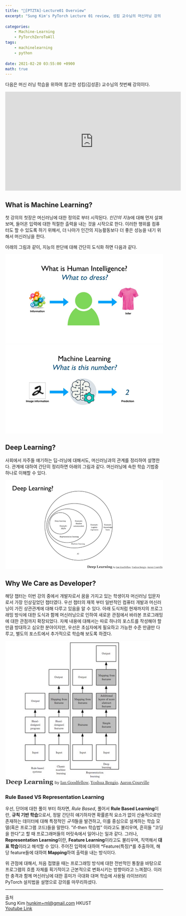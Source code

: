 ```yaml
---
title: "📝[PTZTA]-Lecture01 Overview"
excerpt: "Sung Kim's PyTorch Lecture 01 review, 성킴 교수님의 머신러닝 강의 리뷰"

categories:
    - Machine-Learning
    - PyTorchZeroToAll
tags:
    - machinelearning
    - python

date: 2021-02-20 03:55:00 +0900
math: true
---
```


다음은 머신 러닝 학습을 위하여 참고한 성킴(김성훈) 교수님의 첫번째 강의이다. 

<iframe width="560" height="315" src="https://www.youtube.com/embed/SKq-pmkekTk" frameborder="0" allow="accelerometer; autoplay; clipboard-write; encrypted-media; gyroscope; picture-in-picture" allowfullscreen></iframe>

## What is Machine Learning?
첫 강의의 첫장은 머신러닝에 대한 정의로 부터 시작된다. *인간의 지능*에 대해 먼저 살펴보며, 들어온 입력에 대한 적절한 출력을 내는 것을 시작으로 한다. 이러한 행위를 컴퓨터도 할 수 있도록 하기 위해서, 더 나아가 인간의 지능활동보다 더 좋은 성능을 내기 위해서 머신러닝을 한다.

아래의 그림과 같이, 지능의 판단에 대해 간단히 도식화 하면 다음과 같다.

![](/../assets/img/machinelearning/Lecture%2001_%20Overview01.jpg)
![](/../assets/img/machinelearning/Lecture%2001_%20Overview02.jpg)

## Deep Learning?
사회에서 자주들 얘기하는 딥-러닝에 대해서도, 머신러닝과의 관계를 정리하여 설명한다. 관계에 대하여 간단히 정리하면 아래의 그림과 같다. 머신러닝에 속한 학습 기법중 하나로 이해할 수 있다.

![](/../assets/img/machinelearning/Lecture%2001_%20Overview03.jpg)

## Why We Care as Developer?
해당 챕터는 이번 강의 중에서 개발자로서 꿈을 가지고 있는 학생이자 머신러닝 입문자로서 가장 인상깊었던 챕터였다. 우선 챕터의 재목 부터 일반적인 컴퓨터 개발과 머신러닝이 가진 상관관계에 대해 다루고 있음을 알 수 있다. 아래 도식처럼 현재까지의 프로그래밍 방식에 대한 도식과 함께 머신러닝으로 인하여 새로운 관점에서 바라본 프로그래밍에 대한 관점까지 확장되었다. 자체 내용에 대해서는 따로 하나의 포스트를 작성해야 할 만큼 방대하고 심오한 분야이지만, 우선은 초심자에게 필요하고 가능한 수준 만큼만 다루고, 별도의 포스트에서 추가적으로 학습해 보도록 하겠다.

![](/../assets/img/machinelearning/Lecture%2001_%20Overview04.jpg)

### Rule Based VS Representation Learning
우선, 단어에 대한 풀이 부터 하자면, *Rule Based*, 풀어서 **Rule Based Learning**이란, **규칙 기반 학습**으로서, 정말 간단히 얘기하자면 확률론적 요소가 없이 산술적으로만 존재하는 데이터에 대해 특정적인 *규칙*들을 발견하고, 이를 중심으로 설계하는 학습 모델(혹은 프로그램 코드)들을 말한다. "if-then 학습법" 이라고도 불리우며, 흔히들 "코딩을 한다"고 할 때 프로그래머들의 머릿속에서 일어나는 일과 같다. 그러나, **Representation Learning**이란, **Feature Learning**이라고도 불리우며, 직역해서 **대표 학습**이라고 해석할 수 있다. 주어진 입력에 대하여 *Feature(특징)*를 추출하여, 해당 feature들에 대하여 **Mapping**하여 출력을 내는 방식이다.

위 관점에 대해서, 처음 접했을 때는 프로그래밍 방식에 대한 전반적인 통찰을 바탕으로 프로그램의 흐름 자체를 획기적이고 근본적으로 변화시키는 방향이라고 느껴졌다. 이러한 충격과 함께 머신러닝에 대한 흥미가 극대화 대며 학습에 사용될 라이브러리 PyTorch 설치법을 설명으로 강의를 마무리하셨다.

---
출처  
Sung Kim <hunkim+ml@gmail.com> HKUST  
[Youtube Link](https://youtu.be/SKq-pmkekTk)